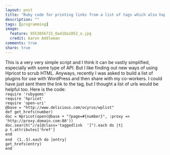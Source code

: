 ```yaml
---
layout: post
title: "Ruby code for printing links from a list of tags which also happens to be my list of plugins for wordpress to make into a CMS"
description: ""
tags: [programming]
image:
  feature: 9553056715_0a418a1852_o.jpg
  credit: Aaron Addleman
comments: true
share: true
---
```



<p>This is a very very simple script and I think it can be vastly simplified, especially with some type of API. But I like finding out new ways of using Hpricot to scrub HTML. Anyways, recently I was asked to build a list of plugins for use with WordPress and then share with my co-workers. I could have just sent them the link to the tag, but I thought a list of urls would be helpful too. Here is the code:
<code>
require 'rubygems'
require 'hpricot'
require 'open-uri'
@base = "http://www.delicious.com/ocyrus/wplist"
def get_hrefs(number)
doc = Hpricot(open(@base + "?page=#{number}", :proxy =&gt; 'http://proxy.domain.com:80'))
doc.search("//a[@class='taggedlink &nbsp;']").each do |t|
p t.attributes['href']
end
end</code>
<code> </code>
<code>(1..5).each do |entry|
get_hrefs(entry)
end
</code></p>
